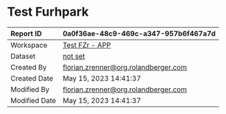



# Test Furhpark

|Report ID|0a0f36ae-48c9-469c-a347-957b6f467a7d|
| :--- | :--- |
|Workspace|[Test FZr - APP](../Workspaces/Test-FZr---APP.md)|
|Dataset|[not set](../Datasets/not-set.md)|
|Created By|florian.zrenner@org.rolandberger.com|
|Created Date|May 15, 2023 14:41:37|
|Modified By|florian.zrenner@org.rolandberger.com|
|Modified Date|May 15, 2023 14:41:37|
